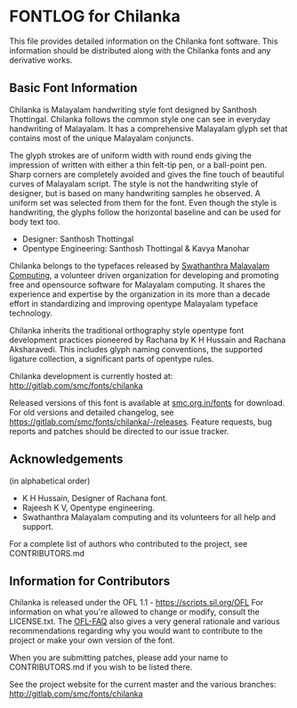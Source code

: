 # FONTLOG for Chilanka

This file provides detailed information on the Chilanka font software. This
information should be distributed along with the Chilanka fonts and any derivative
works.

## Basic Font Information

Chilanka is Malayalam handwriting style font designed by Santhosh Thottingal. Chilanka follows the common style one can see in everyday handwriting of Malayalam. It has a comprehensive Malayalam glyph set that contains most of the unique Malayalam conjuncts.

The glyph strokes are of uniform width with round ends giving the impression of written with either a thin felt-tip pen, or a ball-point pen. Sharp corners are completely avoided and gives the fine touch of beautiful curves of Malayalam script. The style is not the handwriting style of designer, but is based on many handwriting samples he observed. A uniform set was selected from them for the font. Even though the style is handwriting, the glyphs follow the horizontal baseline and can be used for body text too.

* Designer: Santhosh Thottingal
* Opentype Engineering: Santhosh Thottingal & Kavya Manohar

Chilanka belongs to the typefaces released by [Swathanthra Malayalam Computing](smc.org.in), a volunteer driven organization for developing and promoting free and opensource software for Malayalam computing. It shares the experience and expertise by the organization in its more than a decade effort in standardizing and improving opentype Malayalam typeface technology.

Chilanka inherits the traditional orthography style opentype font development practices pioneered by Rachana by K H Hussain and Rachana Aksharavedi. This includes glyph naming conventions, the supported ligature collection, a significant parts of opentype rules.

Chilanka development is currently hosted at:
http://gitlab.com/smc/fonts/chilanka

Released versions of this font is available at [smc.org.in/fonts](smc.org.in/fonts) for download. For old versions and detailed changelog, see https://gitlab.com/smc/fonts/chilanka/-/releases. Feature requests, bug reports and patches should be directed to our issue
tracker.

## Acknowledgements

(in alphabetical order)

* K H Hussain, Designer of Rachana font.
* Rajeesh K V, Opentype engineering.
* Swathanthra Malayalam computing and its volunteers for all help and support.

For a complete list of authors who contributed to the project, see CONTRIBUTORS.md

## Information for Contributors

Chilanka is released under the OFL 1.1 - https://scripts.sil.org/OFL For information on what you're allowed to change or modify, consult the LICENSE.txt. The [OFL-FAQ](https://scripts.sil.org/OFL-FAQ_web) also gives a very general rationale and various recommendations regarding why you would want to contribute to the project or make your own version of the font.

When you are submitting patches, please add your name to CONTRIBUTORS.md if you wish to be listed there.

See the project website for the current master and the various branches:
http://gitlab.com/smc/fonts/chilanka
